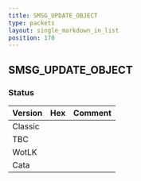 ```yaml
---
title: SMSG_UPDATE_OBJECT
type: packets
layout: single_markdown_in_list
position: 170
---
```


## SMSG_UPDATE_OBJECT

### Status

Version | Hex | Comment
---------- | ---------- | ---------- 
Classic |  |  
TBC |  |  
WotLK |  |  
Cata |  |  
